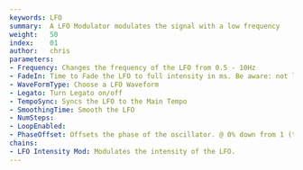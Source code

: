 ```yaml
---
keywords: LFO
summary:  A LFO Modulator modulates the signal with a low frequency
weight:   50
index:    01
author:   chris
parameters:
- Frequency: Changes the frequency of the LFO from 0.5 - 10Hz
- FadeIn: Time to Fade the LFO to full intensity in ms. Be aware: not linear.
- WaveFormType: Choose a LFO Waveform
- Legato: Turn Legato on/off
- TempoSync: Syncs the LFO to the Main Tempo
- SmoothingTime: Smooth the LFO 
- NumSteps:
- LoopEnabled:
- PhaseOffset: Offsets the phase of the oscillator. @ 0% down from 1 (top of sinus-hill), 25% down from 0.5, 50% up from 0, 75% up from 0.5 .  
chains:
- LFO Intensity Mod: Modulates the intensity of the LFO. 
---
```

